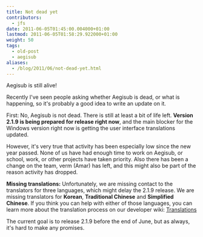 ```yaml
---
title: Not dead yet
contributors:
  - jfs
date: 2011-06-05T01:45:00.004000+01:00
lastmod: 2011-06-05T01:58:29.922000+01:00
weight: 50
tags:
  - old-post
  - aegisub
aliases:
  - /blog/2011/06/not-dead-yet.html
---
```


Aegisub is still alive!

Recently I've seen people asking whether Aegisub is dead, or what is happening, so it's probably a good idea to write an update on it.

First: No, Aegisub is not dead. There is still at least a bit of life left. **Version 2.1.9 is being prepared for release right now**, and the main blocker for the Windows version right now is getting the user interface translations updated.

However, it's very true that activity has been especially low since the new year passed. None of us have had enough time to work on Aegisub, or school, work, or other projects have taken priority. Also there has been a change on the team, verm (Amar) has left, and this might also be part of the reason activity has dropped.

**Missing translations:** Unfortunately, we are missing contact to the translators for three languages, which might delay the 2.1.9 release. We are missing translators for **Korean**, **Traditional Chinese** and **Simplified Chinese**. If you think you can help with either of those languages, you can learn more about the translation process on our developer wiki: [Translations](http://devel.aegisub.org/wiki/Translations)

The current goal is to release 2.1.9 before the end of June, but as always, it's hard to make any promises.
